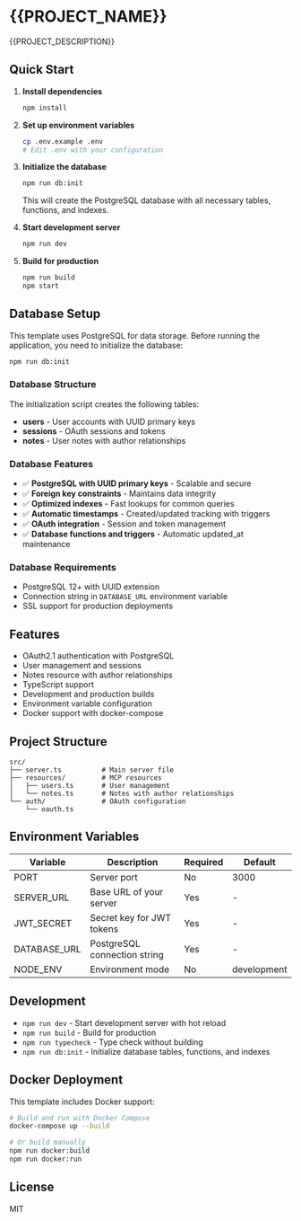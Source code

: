 # {{PROJECT_NAME}}

{{PROJECT_DESCRIPTION}}

## Quick Start

1. **Install dependencies**
   ```bash
   npm install
   ```

2. **Set up environment variables**
   ```bash
   cp .env.example .env
   # Edit .env with your configuration
   ```

3. **Initialize the database**
   ```bash
   npm run db:init
   ```
   This will create the PostgreSQL database with all necessary tables, functions, and indexes.

4. **Start development server**
   ```bash
   npm run dev
   ```

5. **Build for production**
   ```bash
   npm run build
   npm start
   ```

## Database Setup

This template uses PostgreSQL for data storage. Before running the application, you need to initialize the database:

```bash
npm run db:init
```

### Database Structure

The initialization script creates the following tables:

- **users** - User accounts with UUID primary keys
- **sessions** - OAuth sessions and tokens
- **notes** - User notes with author relationships

### Database Features

- ✅ **PostgreSQL with UUID primary keys** - Scalable and secure
- ✅ **Foreign key constraints** - Maintains data integrity
- ✅ **Optimized indexes** - Fast lookups for common queries
- ✅ **Automatic timestamps** - Created/updated tracking with triggers
- ✅ **OAuth integration** - Session and token management
- ✅ **Database functions and triggers** - Automatic updated_at maintenance

### Database Requirements

- PostgreSQL 12+ with UUID extension
- Connection string in `DATABASE_URL` environment variable
- SSL support for production deployments

## Features

- OAuth2.1 authentication with PostgreSQL
- User management and sessions
- Notes resource with author relationships
- TypeScript support
- Development and production builds
- Environment variable configuration
- Docker support with docker-compose

## Project Structure

```
src/
├── server.ts          # Main server file
├── resources/         # MCP resources
│   ├── users.ts       # User management
│   └── notes.ts       # Notes with author relationships
└── auth/              # OAuth configuration
    └── oauth.ts
```

## Environment Variables

| Variable | Description | Required | Default |
|----------|-------------|----------|---------|
| PORT | Server port | No | 3000 |
| SERVER_URL | Base URL of your server | Yes | - |
| JWT_SECRET | Secret key for JWT tokens | Yes | - |
| DATABASE_URL | PostgreSQL connection string | Yes | - |
| NODE_ENV | Environment mode | No | development |

## Development

- `npm run dev` - Start development server with hot reload
- `npm run build` - Build for production
- `npm run typecheck` - Type check without building
- `npm run db:init` - Initialize database tables, functions, and indexes

## Docker Deployment

This template includes Docker support:

```bash
# Build and run with Docker Compose
docker-compose up --build

# Or build manually
npm run docker:build
npm run docker:run
```

## License

MIT 